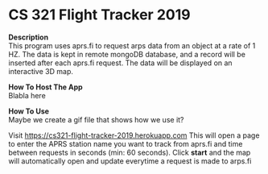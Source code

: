 # CS 321 Flight Tracker 2019

**Description**<br>
This program uses aprs.fi to request arps data from an object at a rate of 1 HZ. The data is kept in remote mongoDB database, and a record will be inserted after each aprs.fi request. The data will be displayed on an interactive 3D map.

**How To Host The App**<br>
Blabla here

**How To Use**<br>
Maybe we create a gif file that shows how we use it?

Visit https://cs321-flight-tracker-2019.herokuapp.com
This will open a page to enter the APRS station name you want to track from aprs.fi and time between requests in seconds (min: 60 seconds). Click **start** and the map will automatically open and update everytime a request is made to arps.fi

